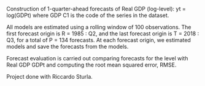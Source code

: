 Construction of 1-quarter-ahead forecasts of Real GDP (log-level): yt = log(GDPt) where
GDP C1 is the code of the series in the dataset.

All models are estimated using a rolling window of 100 observations. The first forecast origin
is R = 1985 : Q2, and the last forecast origin is T = 2018 : Q3, for a total of P = 134 forecasts. At
each forecast origin, we estimated models and save the forecasts from the models.

Forecast evaluation is carried out comparing forecasts for the level with Real GDP GDPt and
computing the root mean squared error, RMSE.

Project done with Riccardo Sturla.
